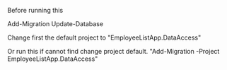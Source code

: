 Before running this 

Add-Migration <NameOfMigration>
Update-Database

Change first the default project to "EmployeeListApp.DataAccess"

Or run this if cannot find change project default.
"Add-Migration <NameOfMigration> -Project EmployeeListApp.DataAccess"
